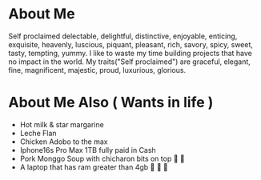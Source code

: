# About Me
Self proclaimed delectable, delightful, distinctive, enjoyable, enticing, exquisite, heavenly, luscious, piquant, pleasant, rich, savory, spicy, sweet, tasty, tempting, yummy. I like to waste my time building projects that have no impact in the world. My traits("Self proclaimed") are graceful, elegant, fine, magnificent, majestic, proud, luxurious, glorious.

# About Me Also ( Wants in life )
- Hot milk & star margarine
- Leche Flan
- Chicken Adobo to the max
- Iphone16s Pro Max 1TB fully paid in Cash
- Pork Monggo Soup with chicharon bits on top :hot_face: :hot_face:
- A laptop that has ram greater than 4gb :pray: :pray: :pray:
